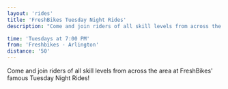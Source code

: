 ```yaml
---
layout: 'rides'
title: 'FreshBikes Tuesday Night Rides'
description: "Come and join riders of all skill levels from across the area at FreshBikes' famous Tuesday Night Rides!"

time: 'Tuesdays at 7:00 PM'
from: 'Freshbikes - Arlington'
distance: '50'
---
```

Come and join riders of all skill levels from across the area at FreshBikes' famous Tuesday Night Rides!

